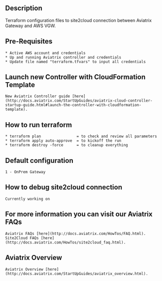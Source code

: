 Description
-----------
  Terraform configuration files to site2cloud connection between Aviatrix Gateway and AWS VGW.

Pre-Requisites
--------------
    * Active AWS account and credentials
    * Up and running Aviatrix controller and credentials
    * Update file named "terraform.tfvars" to input all credentials

Launch new Controller with CloudFormation Template
--------------------------------------------------
    New Aviatrix Controller guide [here](http://docs.aviatrix.com/StartUpGuides/aviatrix-cloud-controller-startup-guide.html#launch-the-controller-with-cloudformation-template).

How to run terraform
--------------------
    * terraform plan                = to check and review all parameters
    * terraform apply auto-approve  = to kickoff the run
    * terraform destroy -force      = to cleanup everything 

Default configuration
---------------------
    1 - OnPrem Gateway

How to debug site2cloud connection
----------------------------------
    Currently working on 

For more information you can visit our Aviatrix FAQs
----------------------------------------------------
    Aviatrix FAQs [here](http://docs.aviatrix.com/HowTos/FAQ.html).
    Site2Cloud FAQs [here](http://docs.aviatrix.com/HowTos/site2cloud_faq.html).

Aviatrix Overview
-----------------
    Aviatrix Overview [here](http://docs.aviatrix.com/StartUpGuides/aviatrix_overview.html).


